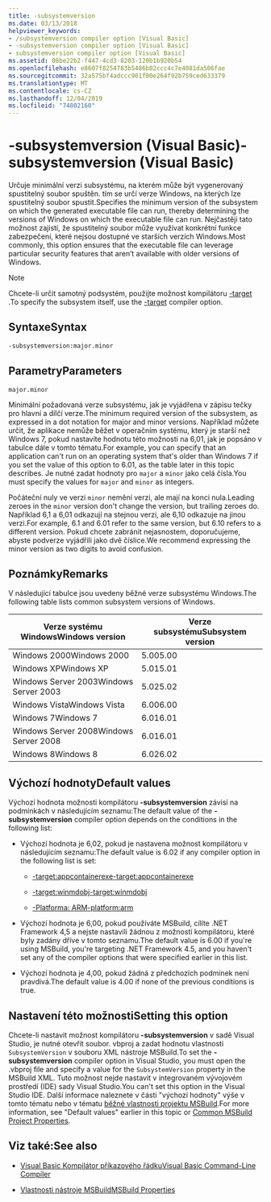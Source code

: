 ```yaml
---
title: -subsystemversion
ms.date: 03/13/2018
helpviewer_keywords:
- /subsystemversion compiler option [Visual Basic]
- -subsystemversion compiler option [Visual Basic]
- subsystemversion compiler option [Visual Basic]
ms.assetid: 08be22b2-f447-4cd3-8203-120b1b920b54
ms.openlocfilehash: e8607f8254783b5486b02ccc4c7e4081da506fae
ms.sourcegitcommit: 32a575bf4adccc901f00e264f92b759ced633379
ms.translationtype: MT
ms.contentlocale: cs-CZ
ms.lasthandoff: 12/04/2019
ms.locfileid: "74802160"
---
```

# <a name="-subsystemversion-visual-basic"></a><span data-ttu-id="6e804-102">-subsystemversion (Visual Basic)</span><span class="sxs-lookup"><span data-stu-id="6e804-102">-subsystemversion (Visual Basic)</span></span>

<span data-ttu-id="6e804-103">Určuje minimální verzi subsystému, na kterém může být vygenerovaný spustitelný soubor spuštěn. tím se určí verze Windows, na kterých lze spustitelný soubor spustit.</span><span class="sxs-lookup"><span data-stu-id="6e804-103">Specifies the minimum version of the subsystem on which the generated executable file can run, thereby determining the versions of Windows on which the executable file can run.</span></span> <span data-ttu-id="6e804-104">Nejčastěji tato možnost zajistí, že spustitelný soubor může využívat konkrétní funkce zabezpečení, které nejsou dostupné ve starších verzích Windows.</span><span class="sxs-lookup"><span data-stu-id="6e804-104">Most commonly, this option ensures that the executable file can leverage particular security features that aren’t available with older versions of Windows.</span></span>

> [!NOTE]
> <span data-ttu-id="6e804-105">Chcete-li určit samotný podsystém, použijte možnost kompilátoru [-target](../../../csharp/language-reference/compiler-options/target-compiler-option.md) .</span><span class="sxs-lookup"><span data-stu-id="6e804-105">To specify the subsystem itself, use the [-target](../../../csharp/language-reference/compiler-options/target-compiler-option.md) compiler option.</span></span>

## <a name="syntax"></a><span data-ttu-id="6e804-106">Syntaxe</span><span class="sxs-lookup"><span data-stu-id="6e804-106">Syntax</span></span>

```vb
-subsystemversion:major.minor
```

## <a name="parameters"></a><span data-ttu-id="6e804-107">Parametry</span><span class="sxs-lookup"><span data-stu-id="6e804-107">Parameters</span></span>

`major.minor`

<span data-ttu-id="6e804-108">Minimální požadovaná verze subsystému, jak je vyjádřena v zápisu tečky pro hlavní a dílčí verze.</span><span class="sxs-lookup"><span data-stu-id="6e804-108">The minimum required version of the subsystem, as expressed in a dot notation for major and minor versions.</span></span> <span data-ttu-id="6e804-109">Například můžete určit, že aplikace nemůže běžet v operačním systému, který je starší než Windows 7, pokud nastavíte hodnotu této možnosti na 6,01, jak je popsáno v tabulce dále v tomto tématu.</span><span class="sxs-lookup"><span data-stu-id="6e804-109">For example, you can specify that an application can't run on an operating system that's older than Windows 7 if you set the value of this option to 6.01, as the table later in this topic describes.</span></span> <span data-ttu-id="6e804-110">Je nutné zadat hodnoty pro `major` a `minor` jako celá čísla.</span><span class="sxs-lookup"><span data-stu-id="6e804-110">You must specify the values for `major` and `minor` as integers.</span></span>

<span data-ttu-id="6e804-111">Počáteční nuly ve verzi `minor` nemění verzi, ale mají na konci nula.</span><span class="sxs-lookup"><span data-stu-id="6e804-111">Leading zeroes in the `minor` version don't change the version, but trailing zeroes do.</span></span> <span data-ttu-id="6e804-112">Například 6,1 a 6,01 odkazují na stejnou verzi, ale 6,10 odkazuje na jinou verzi.</span><span class="sxs-lookup"><span data-stu-id="6e804-112">For example, 6.1 and 6.01 refer to the same version, but 6.10 refers to a different version.</span></span> <span data-ttu-id="6e804-113">Pokud chcete zabránit nejasnostem, doporučujeme, abyste podverze vyjádřili jako dvě číslice.</span><span class="sxs-lookup"><span data-stu-id="6e804-113">We recommend expressing the minor version as two digits to avoid confusion.</span></span>

## <a name="remarks"></a><span data-ttu-id="6e804-114">Poznámky</span><span class="sxs-lookup"><span data-stu-id="6e804-114">Remarks</span></span>

<span data-ttu-id="6e804-115">V následující tabulce jsou uvedeny běžné verze subsystému Windows.</span><span class="sxs-lookup"><span data-stu-id="6e804-115">The following table lists common subsystem versions of Windows.</span></span>

|<span data-ttu-id="6e804-116">Verze systému Windows</span><span class="sxs-lookup"><span data-stu-id="6e804-116">Windows version</span></span>|<span data-ttu-id="6e804-117">Verze subsystému</span><span class="sxs-lookup"><span data-stu-id="6e804-117">Subsystem version</span></span>|
|---------------------|-----------------------|
|<span data-ttu-id="6e804-118">Windows 2000</span><span class="sxs-lookup"><span data-stu-id="6e804-118">Windows 2000</span></span>|<span data-ttu-id="6e804-119">5.00</span><span class="sxs-lookup"><span data-stu-id="6e804-119">5.00</span></span>|
|<span data-ttu-id="6e804-120">Windows XP</span><span class="sxs-lookup"><span data-stu-id="6e804-120">Windows XP</span></span>|<span data-ttu-id="6e804-121">5.01</span><span class="sxs-lookup"><span data-stu-id="6e804-121">5.01</span></span>|
|<span data-ttu-id="6e804-122">Windows Server 2003</span><span class="sxs-lookup"><span data-stu-id="6e804-122">Windows Server 2003</span></span>|<span data-ttu-id="6e804-123">5.02</span><span class="sxs-lookup"><span data-stu-id="6e804-123">5.02</span></span>|
|<span data-ttu-id="6e804-124">Windows Vista</span><span class="sxs-lookup"><span data-stu-id="6e804-124">Windows Vista</span></span>|<span data-ttu-id="6e804-125">6.00</span><span class="sxs-lookup"><span data-stu-id="6e804-125">6.00</span></span>|
|<span data-ttu-id="6e804-126">Windows 7</span><span class="sxs-lookup"><span data-stu-id="6e804-126">Windows 7</span></span>|<span data-ttu-id="6e804-127">6.01</span><span class="sxs-lookup"><span data-stu-id="6e804-127">6.01</span></span>|
|<span data-ttu-id="6e804-128">Windows Server 2008</span><span class="sxs-lookup"><span data-stu-id="6e804-128">Windows Server 2008</span></span>|<span data-ttu-id="6e804-129">6.01</span><span class="sxs-lookup"><span data-stu-id="6e804-129">6.01</span></span>|
|<span data-ttu-id="6e804-130">Windows 8</span><span class="sxs-lookup"><span data-stu-id="6e804-130">Windows 8</span></span>|<span data-ttu-id="6e804-131">6.02</span><span class="sxs-lookup"><span data-stu-id="6e804-131">6.02</span></span>|

## <a name="default-values"></a><span data-ttu-id="6e804-132">Výchozí hodnoty</span><span class="sxs-lookup"><span data-stu-id="6e804-132">Default values</span></span>

<span data-ttu-id="6e804-133">Výchozí hodnota možnosti kompilátoru **-subsystemversion** závisí na podmínkách v následujícím seznamu:</span><span class="sxs-lookup"><span data-stu-id="6e804-133">The default value of the **-subsystemversion** compiler option depends on the conditions in the following list:</span></span>

- <span data-ttu-id="6e804-134">Výchozí hodnota je 6,02, pokud je nastavena možnost kompilátoru v následujícím seznamu:</span><span class="sxs-lookup"><span data-stu-id="6e804-134">The default value is 6.02 if any compiler option in the following list is set:</span></span>

  - [<span data-ttu-id="6e804-135">-target:appcontainerexe</span><span class="sxs-lookup"><span data-stu-id="6e804-135">-target:appcontainerexe</span></span>](../../../visual-basic/reference/command-line-compiler/target.md)

  - [<span data-ttu-id="6e804-136">-target:winmdobj</span><span class="sxs-lookup"><span data-stu-id="6e804-136">-target:winmdobj</span></span>](../../../visual-basic/reference/command-line-compiler/target.md)

  - [<span data-ttu-id="6e804-137">-Platforma: ARM</span><span class="sxs-lookup"><span data-stu-id="6e804-137">-platform:arm</span></span>](../../../visual-basic/reference/command-line-compiler/platform.md)

- <span data-ttu-id="6e804-138">Výchozí hodnota je 6,00, pokud používáte MSBuild, cílíte .NET Framework 4,5 a nejste nastavili žádnou z možností kompilátoru, které byly zadány dříve v tomto seznamu.</span><span class="sxs-lookup"><span data-stu-id="6e804-138">The default value is 6.00 if you're using MSBuild, you're targeting .NET Framework 4.5, and you haven't set any of the compiler options that were specified earlier in this list.</span></span>

- <span data-ttu-id="6e804-139">Výchozí hodnota je 4,00, pokud žádná z předchozích podmínek není pravdivá.</span><span class="sxs-lookup"><span data-stu-id="6e804-139">The default value is 4.00 if none of the previous conditions is true.</span></span>

## <a name="setting-this-option"></a><span data-ttu-id="6e804-140">Nastavení této možnosti</span><span class="sxs-lookup"><span data-stu-id="6e804-140">Setting this option</span></span>

<span data-ttu-id="6e804-141">Chcete-li nastavit možnost kompilátoru **-subsystemversion** v sadě Visual Studio, je nutné otevřít soubor. vbproj a zadat hodnotu vlastnosti `SubsystemVersion` v souboru XML nástroje MSBuild.</span><span class="sxs-lookup"><span data-stu-id="6e804-141">To set the **-subsystemversion** compiler option in Visual Studio, you must open the .vbproj file and specify a value for the `SubsystemVersion` property in the MSBuild XML.</span></span> <span data-ttu-id="6e804-142">Tuto možnost nejde nastavit v integrovaném vývojovém prostředí (IDE) sady Visual Studio.</span><span class="sxs-lookup"><span data-stu-id="6e804-142">You can't set this option in the Visual Studio IDE.</span></span> <span data-ttu-id="6e804-143">Další informace naleznete v části "výchozí hodnoty" výše v tomto tématu nebo v tématu [běžné vlastnosti projektu MSBuild](/visualstudio/msbuild/common-msbuild-project-properties).</span><span class="sxs-lookup"><span data-stu-id="6e804-143">For more information, see "Default values" earlier in this topic or [Common MSBuild Project Properties](/visualstudio/msbuild/common-msbuild-project-properties).</span></span>

## <a name="see-also"></a><span data-ttu-id="6e804-144">Viz také:</span><span class="sxs-lookup"><span data-stu-id="6e804-144">See also</span></span>

- [<span data-ttu-id="6e804-145">Visual Basic Kompilátor příkazového řádku</span><span class="sxs-lookup"><span data-stu-id="6e804-145">Visual Basic Command-Line Compiler</span></span>](../../../visual-basic/reference/command-line-compiler/index.md)

- [<span data-ttu-id="6e804-146">Vlastnosti nástroje MSBuild</span><span class="sxs-lookup"><span data-stu-id="6e804-146">MSBuild Properties</span></span>](/visualstudio/msbuild/msbuild-properties)
